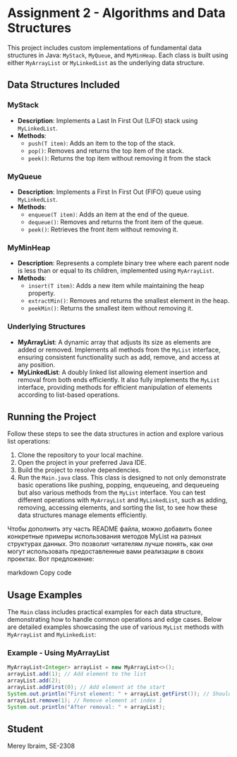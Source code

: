 # Assignment 2 - Algorithms and Data Structures

This project includes custom implementations of fundamental data structures in Java: `MyStack`, `MyQueue`, and `MyMinHeap`. Each class is built using either `MyArrayList` or `MyLinkedList` as the underlying data structure.

## Data Structures Included

### MyStack
- **Description**: Implements a Last In First Out (LIFO) stack using `MyLinkedList`.
- **Methods**:
  - `push(T item)`: Adds an item to the top of the stack.
  - `pop()`: Removes and returns the top item of the stack.
  - `peek()`: Returns the top item without removing it from the stack

### MyQueue
- **Description**: Implements a First In First Out (FIFO) queue using `MyLinkedList`.
- **Methods**:
  - `enqueue(T item)`: Adds an item at the end of the queue.
  - `dequeue()`: Removes and returns the front item of the queue.
  - `peek()`: Retrieves the front item without removing it.

### MyMinHeap
- **Description**: Represents a complete binary tree where each parent node is less than or equal to its children, implemented using `MyArrayList`.
- **Methods**:
  - `insert(T item)`: Adds a new item while maintaining the heap property.
  - `extractMin()`: Removes and returns the smallest element in the heap.
  - `peekMin()`: Returns the smallest item without removing it.
 
### Underlying Structures
- **MyArrayList**: A dynamic array that adjusts its size as elements are added or removed. Implements all methods from the `MyList` interface, ensuring consistent functionality such as add, remove, and access at any position.
- **MyLinkedList**: A doubly linked list allowing element insertion and removal from both ends efficiently. It also fully implements the `MyList` interface, providing methods for efficient manipulation of elements according to list-based operations.

## Running the Project
Follow these steps to see the data structures in action and explore various list operations:
1. Clone the repository to your local machine.
2. Open the project in your preferred Java IDE.
3. Build the project to resolve dependencies.
4. Run the `Main.java` class. This class is designed to not only demonstrate basic operations like pushing, popping, enqueueing, and dequeueing but also various methods from the `MyList` interface. You can test different operations with `MyArrayList` and `MyLinkedList`, such as adding, removing, accessing elements, and sorting the list, to see how these data structures manage elements efficiently.


Чтобы дополнить эту часть README файла, можно добавить более конкретные примеры использования методов MyList на разных структурах данных. Это позволит читателям лучше понять, как они могут использовать предоставленные вами реализации в своих проектах. Вот предложение:

markdown
Copy code
## Usage Examples

The `Main` class includes practical examples for each data structure, demonstrating how to handle common operations and edge cases. Below are detailed examples showcasing the use of various `MyList` methods with `MyArrayList` and `MyLinkedList`:

### Example - Using MyArrayList
```java
MyArrayList<Integer> arrayList = new MyArrayList<>();
arrayList.add(1); // Add element to the list
arrayList.add(2);
arrayList.addFirst(0); // Add element at the start
System.out.println("First element: " + arrayList.getFirst()); // Should display 0
arrayList.remove(1); // Remove element at index 1
System.out.println("After removal: " + arrayList);
```

## Student

Merey Ibraim, SE-2308
